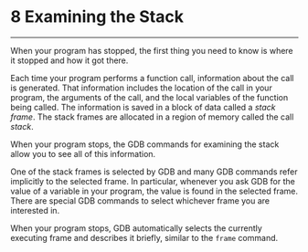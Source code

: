 # 8 Examining the Stack

----

When your program has stopped, the first thing you need to know is where it stopped and how it got there.

Each time your program performs a function call, information about the call is generated. That information includes the location of the call in your program, the arguments of the call, and the local variables of the function being called. The information is saved in a block of data called a _stack frame_. The stack frames are allocated in a region of memory called the call _stack_.

When your program stops, the GDB commands for examining the stack allow you to see all of this information.

One of the stack frames is selected by GDB and many GDB commands refer implicitly to the selected frame. In particular, whenever you ask GDB for the value of a variable in your program, the value is found in the selected frame. There are special GDB commands to select whichever frame you are interested in.

When your program stops, GDB automatically selects the currently executing frame and describes it briefly, similar to the ``frame`` command.
